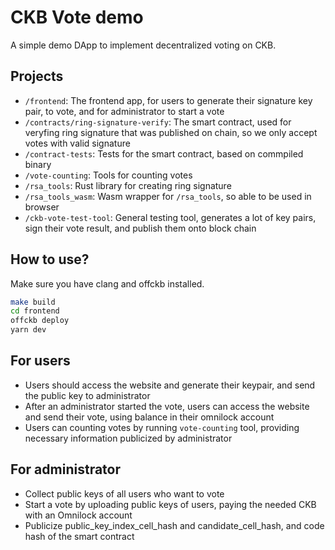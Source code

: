 # CKB Vote demo

A simple demo DApp to implement decentralized voting on CKB.

## Projects
- `/frontend`: The frontend app, for users to generate their signature key pair, to vote, and for administrator to start a vote
- `/contracts/ring-signature-verify`: The smart contract, used for veryfing ring signature that was published on chain, so we only accept votes with valid signature
- `/contract-tests`: Tests for the smart contract, based on commpiled binary
- `/vote-counting`: Tools for counting votes
- `/rsa_tools`: Rust library for creating ring signature
- `/rsa_tools_wasm`: Wasm wrapper for `/rsa_tools`, so able to be used in browser
- `/ckb-vote-test-tool`: General testing tool, generates a lot of key pairs, sign their vote result, and publish them onto block chain

## How to use?

Make sure you have clang and offckb installed.

```bash
make build
cd frontend
offckb deploy
yarn dev
```

## For users
- Users should access the website and generate their keypair, and send the public key to administrator
- After an administrator started the vote, users can access the website and send their vote, using balance in their omnilock account
- Users can counting votes by running `vote-counting` tool, providing necessary information publicized by administrator
## For administrator
- Collect public keys of all users who want to vote
- Start a vote by uploading public keys of users, paying the needed CKB with an Omnilock account
- Publicize public_key_index_cell_hash and candidate_cell_hash, and code hash of the smart contract
